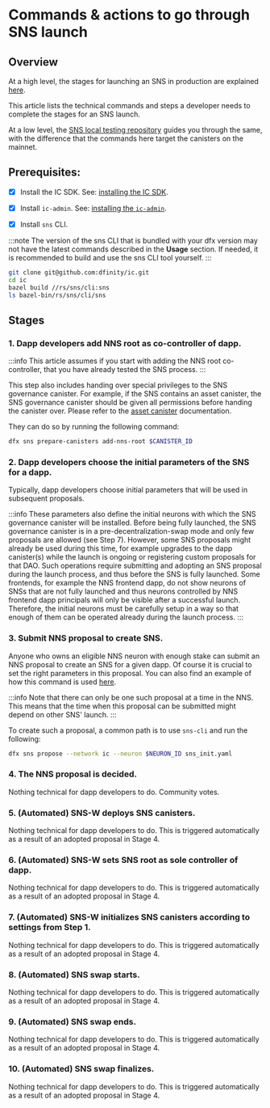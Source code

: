 # Commands & actions to go through SNS launch

## Overview

At a high level, the stages for launching an SNS in production are explained [here](../launching/launch-summary-1proposal.md).

This article lists the technical commands and steps a developer needs to complete the stages for an SNS launch.

At a low level, the [SNS local testing repository](../testing/testing-locally.md) guides you
through the same, with the difference that the commands here target the canisters on the mainnet.

## Prerequisites:

- [x] Install the IC SDK. See: [installing the IC SDK](../../../setup/install).

- [x] Install `ic-admin`. See: [installing the `ic-admin`](../../../setup/ic-admin.md).

- [x] Install `sns` CLI.

:::note
The version of the sns CLI that is bundled with your dfx version may not have the latest commands described in the **Usage** section. If needed, it is recommended to build and use the sns CLI tool yourself.
:::

```bash
git clone git@github.com:dfinity/ic.git
cd ic
bazel build //rs/sns/cli:sns
ls bazel-bin/rs/sns/cli/sns 
```

## Stages

### 1. Dapp developers add NNS root as co-controller of dapp.

:::info
This article assumes if you start with adding the NNS root co-controller, that you have already tested the SNS process.
:::

This step also includes handing over special privileges to the SNS governance canister. For example, if the SNS contains an asset canister, the SNS governance canister should be given all permissions before handing the canister over. Please refer to the [asset canister](../managing/sns-asset-canister.md) documentation. 

They can do so by running the following command:

```bash
dfx sns prepare-canisters add-nns-root $CANISTER_ID
```

### 2. Dapp developers choose the initial parameters of the SNS for a dapp.

Typically, dapp developers choose initial parameters that will be used in subsequent proposals.

:::info 
These parameters also define the initial neurons with which the SNS governance canister will be installed. Before being fully launched, the SNS governance canister is in a pre-decentralization-swap mode and only few proposals are allowed (see Step 7). However, some SNS proposals might already be used during this time, for example upgrades to the dapp canister(s) while the launch is ongoing or registering custom proposals for that DAO. Such operations require submitting and adopting an SNS proposal during the launch process, and thus before the SNS is fully launched. Some frontends, for example the NNS frontend dapp, do not show neurons of SNSs that are not fully launched and thus neurons controlled by NNS frontend dapp principals will only be visible after a successful launch. Therefore, the initial neurons must be carefully setup in a way so that enough of them can be operated already during the launch process. 
:::

### 3. Submit NNS proposal to create SNS.

Anyone who owns an eligible NNS neuron with enough stake can submit an NNS proposal to create an SNS for a given dapp.
Of course it is crucial to set the right parameters in this proposal.
You can also find an example of how this command is used [here](https://github.com/dfinity/sns-testing/blob/main/propose_sns.sh).


:::info
Note that there can only be one such proposal at a time in the NNS. This means that the time when this proposal can be submitted might depend on other SNS' launch.
:::

To create such a proposal, a common path is to use `sns-cli` and run the following:

```bash
dfx sns propose --network ic --neuron $NEURON_ID sns_init.yaml
```

### 4. The NNS proposal is decided.

Nothing technical for dapp developers to do. Community votes.

### 5. (Automated) SNS-W deploys SNS canisters.

Nothing technical for dapp developers to do. This is triggered automatically as a result
of an adopted proposal in Stage 4.

### 6. (Automated) SNS-W sets SNS root as sole controller of dapp.

Nothing technical for dapp developers to do. This is triggered automatically as a result
of an adopted proposal in Stage 4.

### 7. (Automated) SNS-W initializes SNS canisters according to settings from Step 1.

Nothing technical for dapp developers to do. This is triggered automatically as a result
of an adopted proposal in Stage 4.

### 8. (Automated) SNS swap starts.

Nothing technical for dapp developers to do. This is triggered automatically as a result
of an adopted proposal in Stage 4.

### 9. (Automated) SNS swap ends.

Nothing technical for dapp developers to do. This is triggered automatically as a result
of an adopted proposal in Stage 4.

### 10. (Automated) SNS swap finalizes.

Nothing technical for dapp developers to do. This is triggered automatically as a result
of an adopted proposal in Stage 4.
